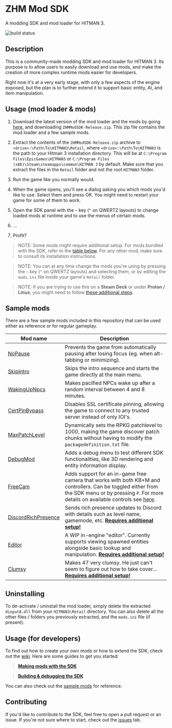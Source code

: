 
# ZHM Mod SDK

A modding SDK and mod loader for HITMAN 3.

![build status](https://github.com/OrfeasZ/ZHMModSDK/workflows/Build/badge.svg)

## Description

This is a community-made modding SDK and mod loader for HITMAN 3. Its purpose is to allow users to easily download and use mods, and make the creation of more complex runtime mods easier for developers.

Right now it's at a very early stage, with only a few aspects of the engine exposed, but the plan is to further extend it to support basic entity, AI, and item manipulation.

## Usage (mod loader & mods)

1. Download the latest version of the mod loader and the mods by going [here](https://github.com/OrfeasZ/ZHMModSDK/releases/latest), and downloading `ZHMModSDK-Release.zip`. This zip file contains the mod loader and a few sample mods.

2. Extract the contents of the `ZHMModSDK-Release.zip` archive to `<drive>:\Path\To\HITMAN3\Retail`, where `<drive>:\Path\To\HITMAN3` is the path to your Hitman 3 installation directory. This will be at `C:\Program Files\EpicGames\HITMAN3` or `C:\Program Files (x86)\Steam\steamapps\common\HITMAN 3` by default. Make sure that you extract the files in the `Retail` folder and not the root `HITMAN3` folder.

3. Run the game like you normally would.

4. When the game opens, you'll see a dialog asking you which mods you'd like to use. Select them and press OK. You might need to restart your game for some of them to work.

5. Open the SDK panel with the `~` key (`^` on QWERTZ layouts) to change loaded mods at runtime and to use the menus of certain mods.

6. ...

7. Profit?

> NOTE: Some mods might require additional setup. For mods bundled with the SDK, refer to the [table below](#sample-mods). For any other mod, make sure to consult its installation instructions.

> NOTE: You can at any time change the mods you're using by pressing the `~` key (`^` on QWERTZ layouts) and selecting them, or by editing the `mods.ini` file inside your game's `Retail` folder.

> NOTE: If you are trying to use this on a **Steam Deck** or under **Proton / Linux**, you might need to follow [these additional steps](/INSTALL-deck.md).

## Sample mods

There are a few sample mods included in this repository that can be used either as reference or for regular gameplay.

| Mod name | Description |
| -------- | ----------- |
| [NoPause](/Mods/NoPause) | Prevents the game from automatically pausing after losing focus (eg. when alt-tabbing or minimizing). |
| [SkipIntro](/Mods/SkipIntro) | Skips the intro sequence and starts the game directly at the main menu. |
| [WakingUpNpcs](/Mods/WakingUpNpcs) | Makes pacified NPCs wake up after a random interval between 4 and 8 minutes. |
| [CertPinBypass](/Mods/CertPinBypass) | Disables SSL certificate pinning, allowing the game to connect to any trusted server instead of only IOI's. |
| [MaxPatchLevel](/Mods/MaxPatchLevel) | Dynamically sets the RPKG patchlevel to 1000, making the game discover patch chunks without having to modify the `packagedefinition.txt` file. |
| [DebugMod](/Mods/DebugMod) | Adds a debug menu to test different SDK functionalities, like 3D rendering and entity information display. |
| [FreeCam](/Mods/FreeCam) | Adds support for an in-game free camera that works with both KB+M and controllers. Can be toggled either from the SDK menu or by pressing `P`. For more details on available controls see [here](/Mods/FreeCam). |
| [DiscordRichPresence](/Mods/DiscordRichPresence) | Sends rich presence updates to Discord with details such as level name, gamemode, etc. **[Requires additional setup!](/Mods/DiscordRichPresence)** |
| [Editor](/Mods/Editor) | A WIP in-engine "editor". Currently supports viewing spawned entities alongside basic lookup and manipulation. **[Requires additional setup!](/Mods/Editor)** |
| [Clumsy](/Mods/Clumsy) | Makes 47 very clumsy. He just can't seem to figure out how to take cover... **[Requires additional setup!](/Mods/Clumsy)** |

## Uninstalling

To de-activate / uninstall the mod loader, simply delete the extracted `dinput8.dll` from your `HITMAN3\Retail` directory. You can also 
delete all the other files / folders you previously extracted, and the `mods.ini` file (if present).

## Usage (for developers)

To find out how to create your own mods or how to extend the SDK, check out the [wiki](https://github.com/OrfeasZ/ZHMModSDK/wiki). Here are some guides to get you started:

> [**Making mods with the SDK**](https://github.com/OrfeasZ/ZHMModSDK/wiki/Making-mods-with-the-SDK)

> [**Building & debugging the SDK**](https://github.com/OrfeasZ/ZHMModSDK/wiki/Building-&-debugging-the-SDK)

You can also check out the [sample mods](/Mods) for reference.

## Contributing

If you'd like to contribute to the SDK, feel free to open a pull request or an issue. If you're not sure where to start, check out the [issues](https://github.com/OrfeasZ/ZHMModSDK/issues) tab.
